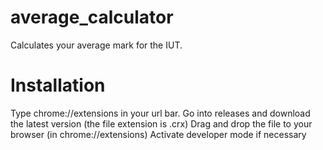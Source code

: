# average_calculator
Calculates your average mark for the IUT.

# Installation
Type chrome://extensions in your url bar.
Go into releases and download the latest version (the file extension is .crx)
Drag and drop the file to your browser (in chrome://extensions)
Activate developer mode if necessary
